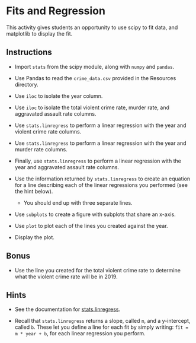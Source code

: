 # Fits and Regression

This activity gives students an opportunity to use scipy to fit data, and matplotlib to display the fit.

## Instructions

* Import `stats` from the scipy module, along with `numpy` and `pandas`.

* Use Pandas to read the `crime_data.csv` provided in the Resources directory.

* Use `iloc` to isolate the year column.

* Use `iloc` to isolate the total violent crime rate, murder rate, and aggravated assault rate columns.

* Use `stats.linregress` to perform a linear regression with the year and violent crime rate columns.

* Use `stats.linregress` to perform a linear regression with the year and murder rate columns.

* Finally, use `stats.linregress` to perform a linear regression with the year and aggravated assault rate columns.

* Use the information returned by `stats.linregress` to create an equation for a line describing each of the linear regressions you performed (see the hint below).

  * You should end up with three separate lines.

* Use `subplots` to create a figure with subplots that share an x-axis.

* Use `plot` to plot each of the lines you created against the year.

* Display the plot.

## Bonus

* Use the line you created for the total violent crime rate to determine what the violent crime rate will be in 2019.

## Hints

* See the documentation for [stats.linregress](https://docs.scipy.org/doc/scipy-0.19.0/reference/generated/scipy.stats.linregress.html).

* Recall that `stats.linregress` returns a slope, called `m`, and a y-intercept, called `b`. These let you define a line for each fit by simply writing: `fit = m * year + b`, for each linear regression you perform.
